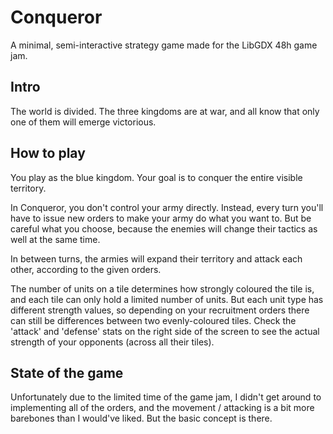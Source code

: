 # Conqueror
A minimal, semi-interactive strategy game made for the LibGDX 48h game jam.

## Intro
The world is divided. The three kingdoms are at war, and all know that only one of them will emerge victorious.

## How to play
You play as the blue kingdom. Your goal is to conquer the entire visible territory.

In Conqueror, you don't control your army directly. Instead, every turn you'll have to issue new orders to make your army do what you want to. But be careful what you choose, because the enemies will change their tactics as well at the same time.

In between turns, the armies will expand their territory and attack each other, according to the given orders.

The number of units on a tile determines how strongly coloured the tile is, and each tile can only hold a limited number of units. But each unit type has different strength values, so depending on your recruitment orders there can still be differences between two evenly-coloured tiles. Check the 'attack' and 'defense' stats on the right side of the screen to see the actual strength of your opponents (across all their tiles).

## State of the game
Unfortunately due to the limited time of the game jam, I didn't get around to implementing all of the orders, and the movement / attacking is a bit more barebones than I would've liked. But the basic concept is there.
